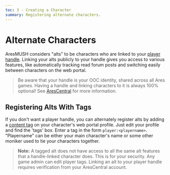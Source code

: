 ```yaml
---
toc: 3 - Creating a Character
summary: Registering alternate characters.
---
```

# Alternate Characters

AresMUSH considers "alts" to be characters who are linked to your [player handle](/help/handle).  Linking your alts publicly to your handle gives you access to various features, like automatically tracking read forum posts and switching easily between characters on the web portal.

> Be aware that your handle is your OOC identity, shared across all Ares games.  Having a handle and linking characters to it is always 100% optional!  See [AresCentral](/help/arescentral) for more information.

## Registering Alts With Tags

If you don't want a player handle, you can alternately register alts by adding a [content tag](/help/tags) on your character's web portal profile.  Just edit your profile and find the 'tags' box.  Enter a tag in the form `player:<playername>`. "Playername" can be either your main character's name or some other moniker used to tie your characters together.

> **Note:** A tagged alt does not have access to all the same alt features that a handle-linked character does. This is for your security. Any game admin can edit player tags. Linking an alt to your player handle requires verification from your AresCentral account.
